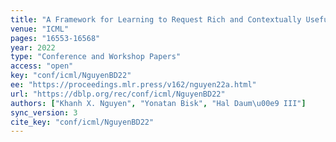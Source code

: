 ```yaml
---
title: "A Framework for Learning to Request Rich and Contextually Useful Information from Humans."
venue: "ICML"
pages: "16553-16568"
year: 2022
type: "Conference and Workshop Papers"
access: "open"
key: "conf/icml/NguyenBD22"
ee: "https://proceedings.mlr.press/v162/nguyen22a.html"
url: "https://dblp.org/rec/conf/icml/NguyenBD22"
authors: ["Khanh X. Nguyen", "Yonatan Bisk", "Hal Daum\u00e9 III"]
sync_version: 3
cite_key: "conf/icml/NguyenBD22"
---
```

